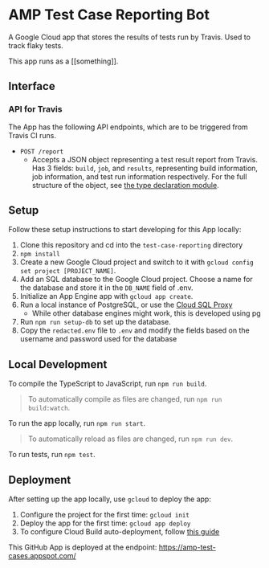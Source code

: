AMP Test Case Reporting Bot
==============

A Google Cloud app that stores the results of tests run by Travis. Used to track flaky tests.

This app runs as a [[something]].

Interface
---------
### API for Travis

The App has the following API endpoints, which are to be triggered from Travis CI
runs.

* `POST /report`
  * Accepts a JSON object representing a test result report from Travis. Has 3 fields: `build`, `job`, and `results`, representing build information, job information, and test run information respectively. For the full structure of the object, see [the type declaration module](types/test-case-reporting.d.ts).

Setup
-----

Follow these setup instructions to start developing for this App locally:

1. Clone this repository and cd into the `test-case-reporting` directory
2. `npm install`
3. Create a new Google Cloud project and switch to it with `gcloud config set project [PROJECT_NAME]`.
4. Add an SQL database to the Google Cloud project. Choose a name for the database and store it in the `DB_NAME` field of .env.
5. Initialize an App Engine app with `gcloud app create`.
6. Run a local instance of PostgreSQL, or use the
   [Cloud SQL Proxy](https://cloud.google.com/sql/docs/postgres/sql-proxy)
   * While other database engines might work, this is developed using pg
7. Run `npm run setup-db` to set up the database.
8. Copy the `redacted.env` file to `.env` and modify the fields based on the username and password
   used for the database

Local Development
-----------------

To compile the TypeScript to JavaScript, run `npm run build`.
> To automatically compile as files are changed, run `npm run build:watch`.

To run the app locally, run `npm run start`.
> To automatically reload as files are changed, run `npm run dev`.

To run tests, run `npm test`.

Deployment
----------

After setting up the app locally, use `gcloud` to deploy the app:

1. Configure the project for the first time: `gcloud init`
2. Deploy the app for the first time: `gcloud app deploy`
3. To configure Cloud Build auto-deployment, follow [this guide](https://github.com/ampproject/amp-github-apps/blob/master/DEPLOYMENT.md)

This GitHub App is deployed at the endpoint: https://amp-test-cases.appspot.com/
